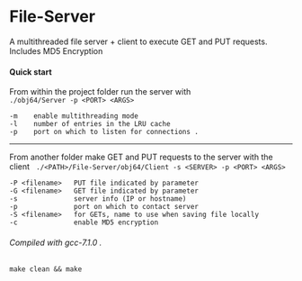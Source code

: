 # File-Server    
A multithreaded file server + client to execute GET and PUT requests. Includes MD5 Encryption  

#### Quick start  
From within the project folder run the server with  
`./obj64/Server -p <PORT> <ARGS>`  
````
-m    enable multithreading mode  
-l    number of entries in the LRU cache  
-p    port on which to listen for connections . 
````  
---
From another folder make GET and PUT requests to the server with the client  
`./<PATH>/File-Server/obj64/Client -s <SERVER> -p <PORT> <ARGS>`  
````
-P <filename>   PUT file indicated by parameter  
-G <filename>   GET file indicated by parameter  
-s              server info (IP or hostname)  
-p              port on which to contact server  
-S <filename>   for GETs, name to use when saving file locally  
-c              enable MD5 encryption   
````
###### Compiled with gcc-7.1.0 . 
`make clean && make`
